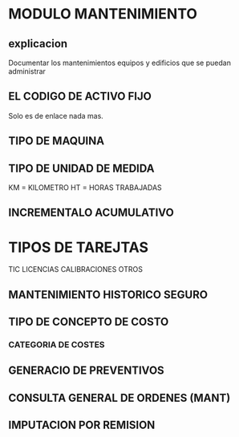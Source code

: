 # MODULO MANTENIMIENTO
## explicacion
Documentar los mantenimientos equipos y edificios que se puedan administrar

## EL CODIGO DE ACTIVO FIJO
Solo es de enlace nada mas.
## TIPO DE MAQUINA

## TIPO DE UNIDAD DE MEDIDA
KM = KILOMETRO
HT = HORAS TRABAJADAS

## INCREMENTALO ACUMULATIVO

# TIPOS DE TAREJTAS
TIC
LICENCIAS
CALIBRACIONES
OTROS
## MANTENIMIENTO HISTORICO SEGURO
## TIPO DE CONCEPTO DE COSTO
### CATEGORIA DE COSTES

## GENERACIO DE PREVENTIVOS

## CONSULTA GENERAL DE ORDENES (MANT)

## IMPUTACION POR REMISION
